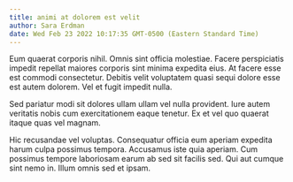 ```yaml
---
title: animi at dolorem est velit
author: Sara Erdman
date: Wed Feb 23 2022 10:17:35 GMT-0500 (Eastern Standard Time)
---
```

Eum quaerat corporis nihil. Omnis sint officia molestiae. Facere perspiciatis impedit repellat maiores corporis sint minima expedita eius. At facere esse est commodi consectetur. Debitis velit voluptatem quasi sequi dolore esse est autem dolorem. Vel et fugit impedit nulla.

 Sed pariatur modi sit dolores ullam ullam vel nulla provident. Iure autem veritatis nobis cum exercitationem eaque tenetur. Ex et vel quo quaerat itaque quas vel magnam.

 Hic recusandae vel voluptas. Consequatur officia eum aperiam expedita harum culpa possimus tempora. Accusamus iste quia aperiam. Cum possimus tempore laboriosam earum ab sed sit facilis sed. Qui aut cumque sint nemo in. Illum omnis sed et ipsam.